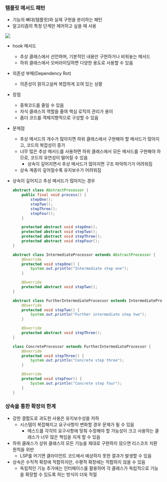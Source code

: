 ### 템플릿 메서드 패턴

- 기능의 뼈대(템플릿)와 실제 구현을 분리하는 패턴
- 알고리즘의 특정 단계만 제어하고 싶을 때 사용

![](https://vos.line-scdn.net/landpress-content-v2_1761/1669353654260.png?updatedAt=1669353654000)

- hook 메서드
    - 추상 클래스에서 선언하며, 기본적인 내용만 구현하거나 비워놓는 메서드
    - 하위 클래스에서 오버라이딩하면 다양한 용도로 사용할 수 있음
- 의존성 부패(Dependency Rot)
    - 의존성이 얽히고설켜 복잡하게 꼬여 있는 상황
- 장점
    - 중복코드를 줄일 수 있음
    - 자식 클래스의 역할을 줄여 핵심 로직의 관리가 용이
    - 좀더 코드를 객체지향적으로 구성할 수 있음
- 문제점
    - 추상 메서드의 개수가 많아지면 하위 클래스에서 구현해야 할 메서드가 많아지고, 코드의 복잡성이 증가
    - 너무 많은 추상 메서드를 사용하면 하위 클래스에서 모든 메서드를 구현해야 하므로, 코드의 유연성이 떨어질 수 있음
        - 상속이 깊어지면서 추상 메서드가 많아지면 구조 파악하기가 어려워짐
    - 상속 계층이 깊어질수록 유지보수가 어려워짐
- 상속이 깊어지고 추상 메서드가 많아지는 경우

    ```java
    abstract class AbstractProcessor {
        public final void process() {
            stepOne();
            stepTwo();
            stepThree();
            stepFour();
        }

        protected abstract void stepOne();
        protected abstract void stepTwo();
        protected abstract void stepThree();
        protected abstract void stepFour();
    }

    abstract class IntermediateProcessor extends AbstractProcessor {
        @Override
        protected void stepOne() {
            System.out.println("Intermediate step one");
        }

        @Override
        protected abstract void stepTwo();
    }

    abstract class FurtherIntermediateProcessor extends IntermediateProcessor {
        @Override
        protected void stepTwo() {
            System.out.println("Further intermediate step two");
        }

        @Override
        protected abstract void stepThree();
    }

    class ConcreteProcessor extends FurtherIntermediateProcessor {
        @Override
        protected void stepThree() {
            System.out.println("Concrete step three");
        }

        @Override
        protected void stepFour() {
            System.out.println("Concrete step four");
        }
    }
    ```

### 상속을 통한 확장의 한계

- 강한 결합도로 과도한 사용은 유지보수성을 저하
    - 시스템이 복잡해지고 요구사항이 변화할 경우 문제가 될 수 있음
        - 메스드를 각각의 요구사항에 맞춰 수정해야 할 가능성이 크고 사용하는 클래스가 너무 많은 책임을 지게 할 수 있음
- 하위 클래스가 상위 클래스의 모든 기능을 제대로 구현하지 않으면 리스코프 치환 원칙을 위반
    - LSP를 어기면 클라이언트 코드에서 예상하지 못한 결과가 발생할 수 있음
- 상속은 수직적 확장에 적합하지만, 수평적 확장에는 적합하지 않을 수 있음
    - 독립적인 기능 추가에는 인터페이스를 활용하여 각 클래스가 독립적으로 기능을 확장할 수 있도록 하는 방식이 더욱 적절
